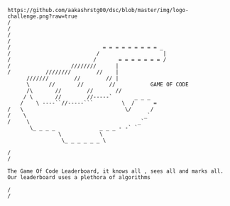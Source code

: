     https://github.com/aakashrstg00/dsc/blob/master/img/logo-challenge.png?raw=true
    /
    /
    /
    /
    /                             = = = = = = = = = _
    /                           /                    | 
    /                          /       = = = = = = = /
    /                   ////////      |
    /           ////////        //    |        
          ///////        //        // |       
          \      //       //        //           GAME OF CODE
          /\       //        //       //
         / \       //        //-----`       _ _ _  
        /    \ ----``//-----```         \  /      =
    /   \                                \/      /
    /    \                                     _`
    /     \                                  _`
           \_ _ _ _              _ _ _ - -` `
                    \            \
                     \_ _ _ _ _ _ \ 
                      
    /
    /
    
    The Game Of Code Leaderboard, it knows all , sees all and marks all.
    Our leaderboard uses a plethora of algorithms
    
    /
    /
